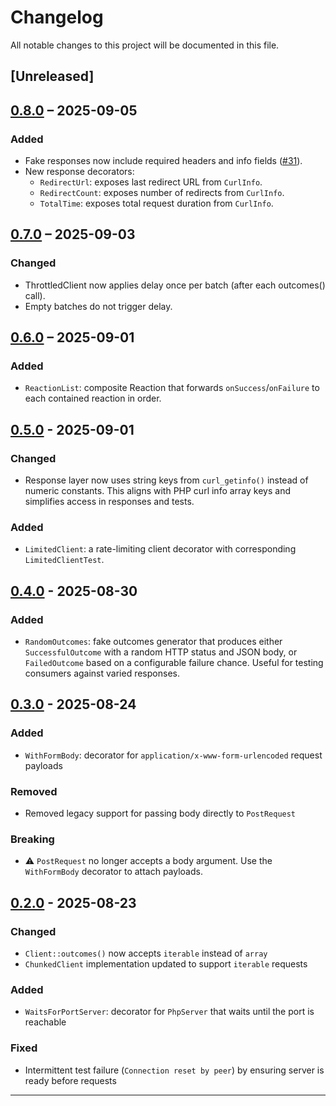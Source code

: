 # Changelog

All notable changes to this project will be documented in this file.

## [Unreleased]

## [0.8.0] – 2025-09-05

### Added
- Fake responses now include required headers and info fields ([#31](https://github.com/haspadar/carl/pull/31)).
- New response decorators:
    - `RedirectUrl`: exposes last redirect URL from `CurlInfo`.
    - `RedirectCount`: exposes number of redirects from `CurlInfo`.
    - `TotalTime`: exposes total request duration from `CurlInfo`.

## [0.7.0] – 2025-09-03

### Changed
- ThrottledClient now applies delay once per batch (after each outcomes() call).
- Empty batches do not trigger delay.

## [0.6.0] – 2025-09-01

### Added
- `ReactionList`: composite Reaction that forwards `onSuccess`/`onFailure` to each contained reaction in order.

## [0.5.0] - 2025-09-01

### Changed
- Response layer now uses string keys from `curl_getinfo()` instead of numeric constants. This aligns with PHP curl info array keys and simplifies access in responses and tests.

### Added
- `LimitedClient`: a rate-limiting client decorator with corresponding `LimitedClientTest`.

## [0.4.0] - 2025-08-30

### Added
- `RandomOutcomes`: fake outcomes generator that produces either `SuccessfulOutcome` with a random HTTP status and JSON body, or `FailedOutcome` based on a configurable failure chance. Useful for testing consumers against varied responses.

## [0.3.0] - 2025-08-24

### Added
- `WithFormBody`: decorator for `application/x-www-form-urlencoded` request payloads

### Removed
- Removed legacy support for passing body directly to `PostRequest`

### Breaking
- ⚠️ `PostRequest` no longer accepts a body argument. Use the `WithFormBody` decorator to attach payloads.

## [0.2.0] - 2025-08-23

### Changed
- `Client::outcomes()` now accepts `iterable` instead of `array`
- `ChunkedClient` implementation updated to support `iterable` requests

### Added
- `WaitsForPortServer`: decorator for `PhpServer` that waits until the port is reachable

### Fixed
- Intermittent test failure (`Connection reset by peer`) by ensuring server is ready before requests

---

[0.8.0]: https://github.com/haspadar/carl/compare/v0.7.0...v0.8.0
[0.7.0]: https://github.com/haspadar/carl/compare/v0.6.0...v0.7.0
[0.6.0]: https://github.com/haspadar/carl/compare/v0.5.0...v0.6.0
[0.5.0]: https://github.com/haspadar/carl/compare/v0.4.0...v0.5.0
[0.4.0]: https://github.com/haspadar/carl/compare/v0.3.0...v0.4.0
[0.3.0]: https://github.com/haspadar/carl/compare/v0.2.0...v0.3.0
[0.2.0]: https://github.com/haspadar/carl/releases/tag/v0.2.0